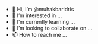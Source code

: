 - 👋 Hi, I’m @muhakbaridris
- 👀 I’m interested in ...
- 🌱 I’m currently learning ...
- 💞️ I’m looking to collaborate on ...
- 📫 How to reach me ...

<!---
muhakbaridris/muhakbaridris is a ✨ special ✨ repository because its `README.md` (this file) appears on your GitHub profile.
You can click the Preview link to take a look at your changes.
--->

